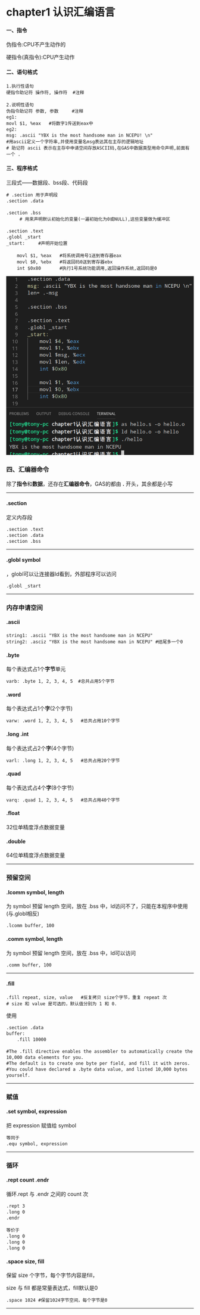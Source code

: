 # chapter1 认识汇编语言
#### 一、指令
伪指令:CPU不产生动作的

硬指令(真指令):CPU产生动作

#### 二、语句格式
```masm
1.执行性语句
硬指令助记符 操作符, 操作符  #注释

2.说明性语句
伪指令助记符 参数, 参数     #注释
eg1:
movl $1, %eax   #将数字1传送到eax中
eg2:
msg: .ascii "YBX is the most handsome man in NCEPU! \n" 
#用ascii定义一个字符串,并使用变量名msg表达其在主存的逻辑地址
# 助记符 ascii 表示在主存中申请空间存放ASCII码,在GAS中数据类型用命令声明,前面有一个 . 
```
#### 三、程序格式
三段式——数据段、bss段、代码段
```
# .section 用于声明段
.section .data

.section .bss
     # 用来声明默认初始化的变量(一遍初始化为0或NULL),这些变量做为缓冲区

.section .text
.globl _start
_start:     #声明开始位置

    movl $1, %eax   #将系统调用号1送到寄存器eax
    movl $0, %ebx   #将返回码0送到寄存器ebx
    int $0x80       #执行1号系统功能调用,返回操作系统,返回码是0
```
![1.png](ex1输出helloworld/1.png)

### 四、汇编器命令
除了**指令**和**数据**，还存在**汇编器命令**，GAS的都由 **.** 开头，其余都是小写

---
#### .section
定义内存段
```
.section .text
.section .data
.section .bss
```
---
#### .globl symbol
，globl可以让连接器ld看到，外部程序可以访问
```
.globl _start
```
---
### 内存申请空间
#### .ascii
```
string1: .ascii "YBX is the most handsome man in NCEPU"
string2: .asciz "YBX is the most handsome man in NCEPU" #结尾多一个0
```
#### .byte
每个表达式占1个**字节**单元
```
varb: .byte 1, 2, 3, 4, 5  #总共占用5个字节
```
#### .word
每个表达式占1个**字**(2个字节)
```
varw: .word 1, 2, 3, 4, 5   #总共占用10个字节
```
#### .long .int
每个表达式占2个**字**(4个字节)
```
varl: .long 1, 2, 3, 4, 5   #总共占用20个字节
```
#### .quad
每个表达式占4个**字**(8个字节)
```
varq: .quad 1, 2, 3, 4, 5   #总共占用40个字节
```
#### .float
32位单精度浮点数据变量

#### .double
64位单精度浮点数据变量


---
### 预留空间
#### .lcomm symbol, length
为 symbol 预留 length 空间，放在 .bss 中，ld访问不了，只能在本程序中使用(与.globl相反)
```
.lcomm buffer, 100
```
#### .comm symbol, length
为 symbol 预留 length 空间，放在 .bss 中，ld可以访问
```
.comm buffer, 100
```

---
#### .fill
```
.fill repeat, size, value   #反复拷贝 size个字节，重复 repeat 次
# size 和 value 是可选的，默认值分别为 1 和 0.
```
使用
```
.section .data
buffer:
    .fill 10000

#The .fill directive enables the assembler to automatically create the 10,000 data elements for you. 
#The default is to create one byte per field, and fill it with zeros.
#You could have declared a .byte data value, and listed 10,000 bytes yourself.
```
---
### 赋值
#### .set symbol, expression
把 expression 赋值给 symbol
```
等同于
.equ symbol, expression
```

---
### 循环
#### .rept count .endr
循环.rept 与 .endr 之间的 count 次
```
.rept 3
.long 0
.endr

等价于
.long 0
.long 0
.long 0
```
#### .space size, fill
保留 size 个字节，每个字节内容是fill，

size 与 fill 都是常量表达式，fill默认是0
```
.space 1024 #保留1024字节空间，每个字节是0
```
---